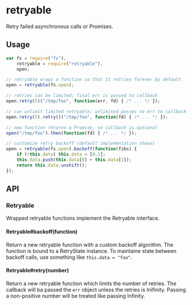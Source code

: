 retryable
=========
Retry failed asynchronous calls or Promises.

Usage
-----
```js
var fs = require("fs"),
    retryable = require("retryable"),
    open;

// retryable wraps a function so that it retries forever by default
open = retryable(fs.open);

// retries can be limited; final err is passed to callback
open.retry(5)("/tmp/foo", function(err, fd) { /* ... */ });

// can unlimit limited retryable; unlimited passes no err to callback
open.retry(5).retry()("/tmp/foo", function(fd) { /* ... */ });

// new function returns a Promise, so callback is optional
open("/tmp/foo").then(function(fd) { /* ... */ });

// customize retry backoff (default implementation shown)
open = retryable(fs.open).backoff(function(fibs) {
    if (!this.data) this.data = [0,1];
    this.data.push(this.data[0] + this.data[1]);
    return this.data.unshift();
});
```

API
---

### Retryable
Wrapped retryable functions implement the Retryable interface.

#### Retryable#backoff(function)
Return a new retryable function with a custom backoff algorithm.  The function
is bound to a RetryState instance.  To maintaine state between backoff calls,
use something like `this.data = "foo"`.

#### Retryable#retry(number)
Return a new retryable function which limits the number of retries.  The
callback will ba passed the `err` object unless the retries is Inifinity.
Passing a non-positive number will be treated like passing Infinity.


